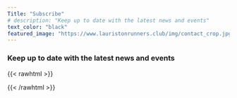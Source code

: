 ```yaml
---
Title: "Subscribe"
# description: "Keep up to date with the latest news and events"
text_color: "black"
featured_image: "https://www.lauristonrunners.club/img/contact_crop.jpg"
---
```


### Keep up to date with the latest news and events
{{< rawhtml >}}

  <div id="ff-compose"></div>
  <script async defer src="https://formfacade.com/include/100007711420660464761/form/1FAIpQLSeb2q_AcrbkRYgVzBlSZUOVXWohv-qOMdAR4CC_6k42PhJwQw/classic.js?div=ff-compose"></script>

{{< /rawhtml >}}

